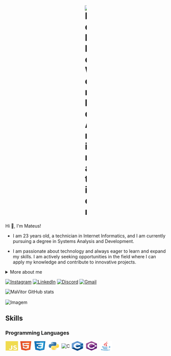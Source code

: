 <!--título-->
<div id="user-content-toc" style="text-align: center;">
  <h1><img src="https://www.alura.com.br/artigos/assets/hello-world-em-varias-linguagens/imagem1.gif" alt="Hello World Animation" style="max-width: 1%; height: 250px;"></h1>
</div>

<!-- Presentation -->
<p>
  Hi 👋, I'm Mateus!

  - I am 23 years old, a technician in Internet Informatics, and I am currently pursuing a degree in Systems Analysis and Development.

  - I am passionate about technology and always eager to learn and expand my skills. I am actively seeking opportunities in the field where I can apply my knowledge and contribute to innovative projects.
</p>

<!-- Dropdown -->
<details>
  <summary> More about me</summary>

  - I have completed three semesters of Computer Networks; however, I returned to the programming area by entering the course I am currently studying.
  - Currently, I am working in technical support at an authorized Intelbras distributor, where I have direct contact with various networking products and a wide range of different technologies from Intelbras. This experience has allowed me to deepen my understanding of network solutions and enhance my technical skills in a practical environment.

</details>

<!-- Links -->
[![Instagram](https://img.shields.io/badge/Instagram-E4405F?style=for-the-badge&logo=instagram&logoColor=white)](https://www.instagram.com/mateus_vtr/)
[![LinkedIn](https://img.shields.io/badge/LinkedIn-0077B5?style=for-the-badge&logo=linkedin&logoColor=white)](https://www.linkedin.com/in/mateus-vitor-440a162a8/)
[![Discord](https://img.shields.io/badge/Discord-7289DA?style=for-the-badge&logo=discord&logoColor=white)](discordapp.com/users/286498739328385024)
[![Gmail](https://img.shields.io/badge/Gmail-D14836?style=for-the-badge&logo=gmail&logoColor=white)](mailto:mateusvcr3@gmail.com)

<!-- GithubStats -->
![MaVitor GitHub stats](https://github-readme-stats.vercel.app/api?username=MaVitor&show_icons=true&theme=gotham)

<!-- GIF -->
<p align="left">
  <img align="center" src="https://i.giphy.com/media/v1.Y2lkPTc5MGI3NjExMDlteGhsdWwxem5vc2w0ejlteDd4enRpZHU4ZTFiZzU2dmd5bzRmbSZlcD12MV9pbnRlcm5hbF9naWZfYnlfaWQmY3Q9Zw/13HBDT4QSTpveU/giphy.gif" alt="Imagem">
</p>

## Skills
<!-- Skills: Programming Languages -->
<div style="flex-basis: 48%;">
  <h3>Programming Languages</h3>
  <img align="center" alt="Js" height="30" width="40" src="https://raw.githubusercontent.com/devicons/devicon/master/icons/javascript/javascript-plain.svg">
  <img align="center" alt="HTML" height="30" width="40" src="https://raw.githubusercontent.com/devicons/devicon/master/icons/html5/html5-original.svg">
  <img align="center" alt="CSS" height="30" width="40" src="https://raw.githubusercontent.com/devicons/devicon/master/icons/css3/css3-original.svg">
  <img align="center" alt="Python" height="30" width="40" src="https://raw.githubusercontent.com/devicons/devicon/master/icons/python/python-original.svg">
  <img align="center" alt="C" height="30" width="40" src="https://cdn.jsdelivr.net/gh/devicons/devicon/icons/c/c-original.svg">
  <img align="center" alt="C++" height="30" width="40" src="https://raw.githubusercontent.com/devicons/devicon/master/icons/cplusplus/cplusplus-original.svg">
  <img align="center" alt="C#" height="30" width="40" src="https://raw.githubusercontent.com/devicons/devicon/master/icons/csharp/csharp-original.svg">
  <img align="center" alt="Java" height="30" width="40" src="https://raw.githubusercontent.com/devicons/devicon/master/icons/java/java-original.svg">
</div>
